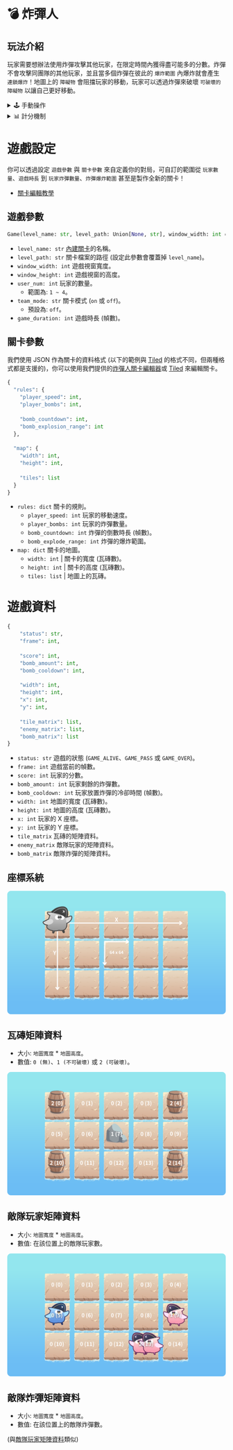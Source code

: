 # 💣 炸彈人

## 玩法介紹

玩家需要想辦法使用炸彈攻擊其他玩家，在限定時間內獲得盡可能多的分數。炸彈不會攻擊同團隊的其他玩家，並且當多個炸彈在彼此的 `爆炸範圍` 內爆炸就會產生 `連鎖爆炸`！地圖上的 `障礙物` 會阻擋玩家的移動，玩家可以透過炸彈來破壞 `可破壞的障礙物` 以讓自己更好移動。

<details>
  <summary>🕹️ 手動操作</summary>

  > * 移動: `w` `s` `a` `d`
  > * 放置炸彈: `z`
</details>

<details>
  <summary>📊 計分機制</summary>

  > * 炸到敵隊玩家: `+2`
  > * 被敵隊玩家炸到: `-1`
</details>

# 遊戲設定

你可以透過設定 `遊戲參數` 與 `關卡參數` 來自定義你的對局，可自訂的範圍從 `玩家數量`、`遊戲時長` 到 `玩家炸彈數量`、`炸彈爆炸範圍` 甚至是製作全新的關卡！

* [關卡編輯教學](./documents/editor.md)

## 遊戲參數

```py
Game(level_name: str, level_path: Union[None, str], window_width: int = 1480, window_height: int = 740, user_num: int = 1, team_mode: str = "off", game_duration: int = 10)
```

- `level_name: str` [內建關卡](./documents/editor)的名稱。
- `level_path: str` 關卡檔案的路徑 (設定此參數會覆蓋掉 `level_name`)。
- `window_width: int` 遊戲視窗寬度。
- `window_height: int` 遊戲視窗的高度。
- `user_num: int` 玩家的數量。
  - 範圍為: `1 ~ 4`。
- `team_mode: str` 關卡模式 (`on` 或 `off`)。
  - 預設為: `off`。
- `game_duration: int` 遊戲時長 (幀數)。

## 關卡參數

我們使用 JSON 作為關卡的資料格式 (以下的範例與 [Tiled](https://mapeditor.org) 的格式不同，但兩種格式都是支援的)，你可以使用我們提供的[炸彈人關卡編輯器](https://lmantw.github.io/bomb-editor)或 [Tiled](https://mapeditor.org) 來編輯關卡。

```py
{
  "rules": {
    "player_speed": int,
    "player_bombs": int,

    "bomb_countdown": int,
    "bomb_explosion_range": int
  },

  "map": {
    "width": int,
    "height": int,

    "tiles": list
  }
}
```

- `rules: dict` 關卡的規則。
  - `player_speed: int` 玩家的移動速度。
  - `player_bombs: int` 玩家的炸彈數量。
  - `bomb_countdown: int` 炸彈的倒數時長 (幀數)。
  - `bomb_explode_range: int` 炸彈的爆炸範圍。
- `map: dict` 關卡的地圖。
  - `width: int` | 關卡的寬度 (瓦磚數)。
  - `height: int` | 關卡的高度 (瓦磚數)。
  - `tiles: list` | 地圖上的瓦磚。

# 遊戲資料

```py
{
    "status": str,
    "frame": int,

    "score": int,
    "bomb_amount": int,
    "bomb_cooldown": int,

    "width": int,
    "height": int,
    "x": int,
    "y": int,

    "tile_matrix": list,
    "enemy_matrix": list,
    "bomb_matrix": list
}
```

- `status: str` 遊戲的狀態 (`GAME_ALIVE`、`GAME_PASS` 或 `GAME_OVER`)。
- `frame: int` 遊戲當前的幀數。
- `score: int` 玩家的分數。
- `bomb_amount: int` 玩家剩餘的炸彈數。
- `bomb_cooldown: int` 玩家放置炸彈的冷卻時間 (幀數)。
- `width: int` 地圖的寬度 (瓦磚數)。
- `height: int` 地圖的高度 (瓦磚數)。
- `x: int` 玩家的 X 座標。
- `y: int` 玩家的 Y 座標。
- `tile_matrix` 瓦磚的矩陣資料。
- `enemy_matrix` 敵隊玩家的矩陣資料。
- `bomb_matrix` 敵隊炸彈的矩陣資料。

## 座標系統

![座標系統](./documents/coordinate.png)

## 瓦磚矩陣資料

* 大小: `地圖寬度` * `地圖高度`。
* 數值: `0 (無)`、`1 (不可破壞)` 或 `2 (可破壞)`。

![瓦磚矩陣資料](./documents/tile_matrix.png)

## 敵隊玩家矩陣資料

* 大小: `地圖寬度` * `地圖高度`。
* 數值: 在該位置上的敵隊玩家數。

![敵隊玩家資料](./documents/enemy_matrix.png)

## 敵隊炸彈矩陣資料

* 大小: `地圖寬度` * `地圖高度`。
* 數值: 在該位置上的敵隊炸彈數。

(與[敵隊玩家矩陣資料](#敵隊玩家矩陣資料)類似)
